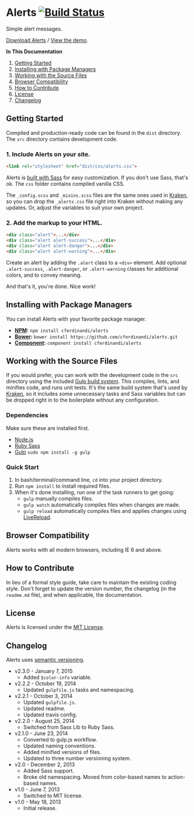 # Alerts [![Build Status](https://travis-ci.org/cferdinandi/alerts.svg)](https://travis-ci.org/cferdinandi/alerts)
Simple alert messages.

[Download Alerts](https://github.com/cferdinandi/alerts/archive/master.zip) / [View the demo](http://cferdinandi.github.io/alerts/).

**In This Documentation**

1. [Getting Started](#getting-started)
2. [Installing with Package Managers](#installing-with-package-managers)
3. [Working with the Source Files](#working-with-the-source-files)
4. [Browser Compatibility](#browser-compatibility)
5. [How to Contribute](#how-to-contribute)
6. [License](#license)
7. [Changelog](#changelog)



## Getting Started

Compiled and production-ready code can be found in the `dist` directory. The `src` directory contains development code.

### 1. Include Alerts on your site.

```html
<link rel="stylesheet" href="dist/css/alerts.css">
```

Alerts is [built with Sass](http://sass-lang.com/) for easy customization. If you don't use Sass, that's ok. The `css` folder contains compiled vanilla CSS.

The `_config.scss` and `_mixins.scss` files are the same ones used in [Kraken](http://cferdinandi.github.io/kraken/), so you can drop the `_alerts.css` file right into Kraken without making any updates. Or, adjust the variables to suit your own project.

### 2. Add the markup to your HTML.

```html
<div class="alert">...</div>
<div class="alert alert-success">...</div>
<div class="alert alert-danger">...</div>
<div class="alert alert-warning">...</div>
```

Create an alert by adding the `.alert` class to a `<div>` element. Add optional `.alert-success`, `.alert-danger`, or `.alert-warning` classes for additional colors, and to convey meaning.

And that's it, you're done. Nice work!



## Installing with Package Managers

You can install Alerts with your favorite package manager.

* **[NPM](https://www.npmjs.org/):** `npm install cferdinandi/alerts`
* **[Bower](http://bower.io/):** `bower install https://github.com/cferdinandi/alerts.git`
* **[Component](http://component.io/):** `component install cferdinandi/alerts`



## Working with the Source Files

If you would prefer, you can work with the development code in the `src` directory using the included [Gulp build system](http://gulpjs.com/). This compiles, lints, and minifies code, and runs unit tests. It's the same build system that's used by [Kraken](http://cferdinandi.github.io/kraken/), so it includes some unnecessary tasks and Sass variables but can be dropped right in to the boilerplate without any configuration.

### Dependencies
Make sure these are installed first.

* [Node.js](http://nodejs.org)
* [Ruby Sass](http://sass-lang.com/install)
* [Gulp](http://gulpjs.com) `sudo npm install -g gulp`

### Quick Start

1. In bash/terminal/command line, `cd` into your project directory.
2. Run `npm install` to install required files.
3. When it's done installing, run one of the task runners to get going:
	* `gulp` manually compiles files.
	* `gulp watch` automatically compiles files when changes are made.
	* `gulp reload` automatically compiles files and applies changes using [LiveReload](http://livereload.com/).



## Browser Compatibility

Alerts works with all modern browsers, including IE 6 and above.



## How to Contribute

In lieu of a formal style guide, take care to maintain the existing coding style. Don't forget to update the version number, the changelog (in the `readme.md` file), and when applicable, the documentation.



## License

Alerts is licensed under the [MIT License](http://gomakethings.com/mit/).



## Changelog

Alerts uses [semantic versioning](http://semver.org/).

* v2.3.0 - January 7, 2015
	* Added `$color-info` variable.
* v2.2.2 - October 19, 2014
	* Updated `gulpfile.js` tasks and namespacing.
* v2.2.1 - October 3, 2014
	* Updated `gulpfile.js`.
	* Updated readme.
	* Updated travis config.
* v2.2.0 - August 25, 2014
	* Switched from Sass Lib to Ruby Sass.
* v2.1.0 - June 23, 2014
	* Converted to gulp.js workflow.
	* Updated naming conventions.
	* Added minified versions of files.
	* Updated to three number versioning system.
* v2.0 - December 2, 2013
	* Added Sass support.
	* Broke old namespacing. Moved from color-based names to action-based names.
* v1.0 - June 7, 2013
	* Switched to MIT license.
* v1.0 - May 18, 2013
	* Initial release.